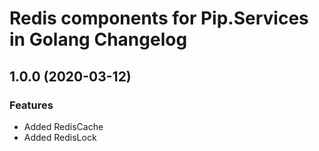 # Redis components for Pip.Services in Golang Changelog

## <a name="1.0.0"></a> 1.0.0 (2020-03-12) 

### Features
* Added RedisCache
* Added RedisLock

